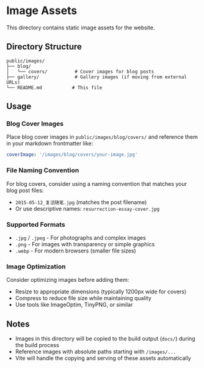 # Image Assets

This directory contains static image assets for the website.

## Directory Structure

```
public/images/
├── blog/
│   └── covers/          # Cover images for blog posts
├── gallery/             # Gallery images (if moving from external URLs)
└── README.md           # This file
```

## Usage

### Blog Cover Images

Place blog cover images in `public/images/blog/covers/` and reference them in your markdown frontmatter like:

```yaml
coverImage: '/images/blog/covers/your-image.jpg'
```

### File Naming Convention

For blog covers, consider using a naming convention that matches your blog post files:
- `2015-05-12_复活随笔.jpg` (matches the post filename)
- Or use descriptive names: `resurrection-essay-cover.jpg`

### Supported Formats

- `.jpg` / `.jpeg` - For photographs and complex images
- `.png` - For images with transparency or simple graphics
- `.webp` - For modern browsers (smaller file sizes)

### Image Optimization

Consider optimizing images before adding them:
- Resize to appropriate dimensions (typically 1200px wide for covers)
- Compress to reduce file size while maintaining quality
- Use tools like ImageOptim, TinyPNG, or similar

## Notes

- Images in this directory will be copied to the build output (`docs/`) during the build process
- Reference images with absolute paths starting with `/images/...`
- Vite will handle the copying and serving of these assets automatically 